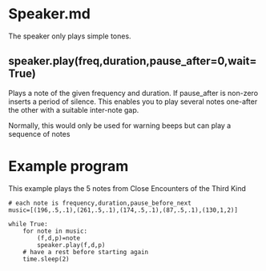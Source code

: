 # Speaker.md

The speaker only plays simple tones.

## speaker.play(freq,duration,pause_after=0,wait=True)

Plays a note of the given frequency and duration. If pause_after is non-zero inserts a period of silence. This enables you to play several notes one-after the other with a suitable inter-note gap.

Normally, this would only be used for warning beeps but can play a sequence of notes

# Example program

This example plays the 5 notes from Close Encounters of the Third Kind

```
# each note is frequency,duration,pause_before_next
music=[(196,.5,.1),(261,.5,.1),(174,.5,.1),(87,.5,.1),(130,1,2)]

while True:
    for note in music:
        (f,d,p)=note
        speaker.play(f,d,p)
    # have a rest before starting again
    time.sleep(2)
```
